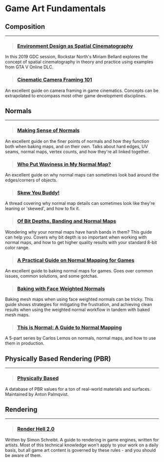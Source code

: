 # Game Art Fundamentals

## Composition
___

> ### [Environment Design as Spatial Cinematography](https://www.youtube.com/watch?v=L27Qb20AYmc)
In this 2019 GDC session, Rockstar North's Miriam Bellard explores the concept of spatial cinematography in theory and practice using examples from GTA V Online DLC.
<!-- -->


> ### [Cinematic Camera Framing 101](https://www.linkedin.com/pulse/unreal-engine-cinematic-cameras-framing-101-matteo-grossi/)
An excellent guide on camera framing in game cinematics. Concepts can be extrapolated to encompass most other game development disciplines.
<!-- -->


## Normals
___

> ### [Making Sense of Normals](https://polycount.com/discussion/107196/youre-making-me-hard-making-sense-of-hard-edges-uvs-normal-maps-and-vertex-counts/p1)
An excellent guide on the finer points of normals and how they function both when baking maps, and on their own. Talks about hard edges, UV seams, normal maps, vertex counts, and how they're all linked together.
<!-- -->


> ### [Who Put Waviness in My Normal Map?](https://polycount.com/discussion/81154/understanding-averaged-normals-and-ray-projection-who-put-waviness-in-my-normal-map/p1)
An excellent guide on why normal maps can sometimes look bad around the edges/corners of objects.
<!-- -->


> ### [Skew You Buddy!](https://polycount.com/discussion/147227/skew-you-buddy-making-sense-of-skewed-normal-map-details/p1)
A thread covering why normal map details can sometimes look like they're leaning or 'skewed', and how to fix it.
<!-- -->


> ### [Of Bit Depths, Banding and Normal Maps](https://polycount.com/discussion/148303/of-bit-depths-banding-and-normal-maps/p1)
Wondering why your normal maps have harsh bands in them? This guide can help you. Covers why bit depth is so important when working with normal maps, and how to get higher quality results with your standard 8-bit color range.
<!-- -->


> ### [A Practical Guide on Normal Mapping for Games](https://polycount.com/discussion/146667/a-practical-guide-on-normal-mapping-for-games/p1)
An excellent guide to baking normal maps for games. Goes over common issues, common solutions, and some gotchas.
<!-- -->


> ### [Baking with Face Weighted Normals](https://www.youtube.com/watch?v=MpUCsWDycis)
Baking mesh maps when using face weighted normals can be tricky. This guide shows strategies for mitigating the frustration, and achieving clean results when using the weighted normal workflow in tandem with baked mesh maps.
<!-- -->


> ### [This is Normal: A Guide to Normal Mapping](https://www.artstation.com/blogs/typhen/GMyG/this-is-normal-1-what-normal-maps-are-and-how-they-work)
A 5-part series by Carlos Lemos on normals, normal maps, and how to use them in production.
<!-- -->


## Physically Based Rendering (PBR)
___

> ### [Physically Based](https://physicallybased.info/)
A database of PBR values for a ton of real-world materials and surfaces. Maintained by Anton Palmqvist.
<!-- -->


## Rendering
___

> ### [Render Hell 2.0](https://simonschreibt.de/gat/renderhell/)
Written by Simon Schreibt. A guide to rendering in game engines, written for artists. Most of this technical knowledge won't apply to your work on a daily basis, but all game art content is governed by these rules - and you should be aware of them.
<!-- -->

